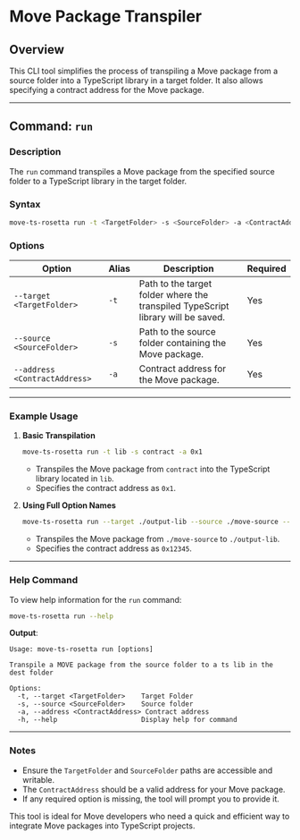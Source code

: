 # Move Package Transpiler

## Overview
This CLI tool simplifies the process of transpiling a Move package from a source folder into a TypeScript library in a target folder. It also allows specifying a contract address for the Move package.

---

## Command: `run`

### Description
The `run` command transpiles a Move package from the specified source folder to a TypeScript library in the target folder.

### Syntax
```bash
move-ts-rosetta run -t <TargetFolder> -s <SourceFolder> -a <ContractAddress>
```

### Options
| Option               | Alias | Description                              | Required |
|----------------------|-------|------------------------------------------|----------|
| `--target <TargetFolder>` | `-t` | Path to the target folder where the transpiled TypeScript library will be saved. | Yes |
| `--source <SourceFolder>` | `-s` | Path to the source folder containing the Move package. | Yes |
| `--address <ContractAddress>` | `-a` | Contract address for the Move package. | Yes |

---

### Example Usage

1. **Basic Transpilation**
   ```bash
   move-ts-rosetta run -t lib -s contract -a 0x1
   ```

    - Transpiles the Move package from `contract` into the TypeScript library located in `lib`.
    - Specifies the contract address as `0x1`.

2. **Using Full Option Names**
   ```bash
   move-ts-rosetta run --target ./output-lib --source ./move-source --address 0x12345
   ```

    - Transpiles the Move package from `./move-source` to `./output-lib`.
    - Specifies the contract address as `0x12345`.

---

### Help Command
To view help information for the `run` command:
```bash
move-ts-rosetta run --help
```

**Output**:
```plaintext
Usage: move-ts-rosetta run [options]

Transpile a MOVE package from the source folder to a ts lib in the dest folder

Options:
  -t, --target <TargetFolder>    Target Folder
  -s, --source <SourceFolder>    Source folder
  -a, --address <ContractAddress> Contract address
  -h, --help                     Display help for command
```

---

### Notes
- Ensure the `TargetFolder` and `SourceFolder` paths are accessible and writable.
- The `ContractAddress` should be a valid address for your Move package.
- If any required option is missing, the tool will prompt you to provide it.

This tool is ideal for Move developers who need a quick and efficient way to integrate Move packages into TypeScript projects.